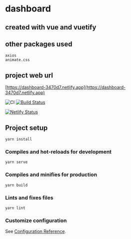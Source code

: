 # dashboard
## created with vue and vuetify
## other packages used
```
axios
animate.css
```
## project web url
[https://dashboard-3470d7.netlify.app](https://dashboard-3470d7.netlify.app)

![CI](https://github.com/jamesbright/dashboard/workflows/CI/badge.svg)
[![Build Status](https://travis-ci.com/jamesbright/dashboard.svg?token=wWWsAPn5re6xUhkk7vzz&branch=master)](https://travis-ci.com/jamesbright/dashboard)

[![Netlify Status](https://api.netlify.com/api/v1/badges/d6c12940-7dbb-4aa4-b7fc-debc02d77439/deploy-status)](https://app.netlify.com/sites/dashboard-3470d7/deploys)
## Project setup
```
yarn install
```

### Compiles and hot-reloads for development
```
yarn serve
```

### Compiles and minifies for production
```
yarn build
```

### Lints and fixes files
```
yarn lint
```

### Customize configuration
See [Configuration Reference](https://cli.vuejs.org/config/).
